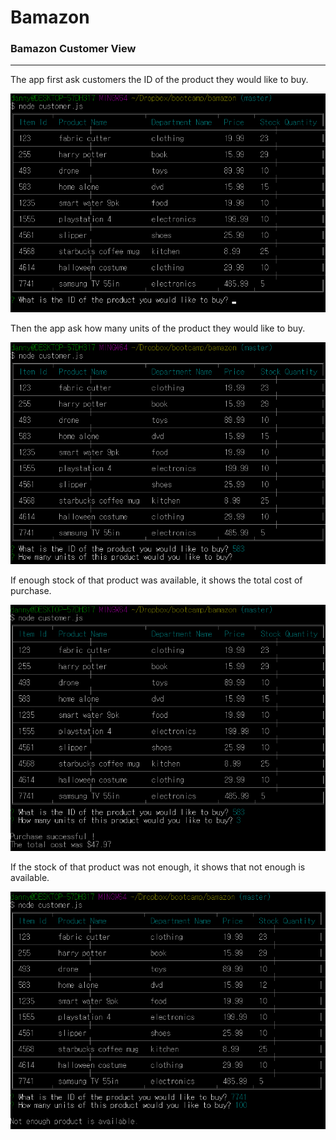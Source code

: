 # Bamazon

### Bamazon Customer View
***

The app first ask customers the ID of the product they would like to buy. 

![Customer View - first question](images/customer-view1.png)


Then the app ask how many units of the product they would like to buy.

![Customer View - second question](images/customer-view2.png)

If enough stock of that product was available, it shows the total cost of purchase.

![Customer View - successful purchase](images/customer-view3.png)

If the stock of that product was not enough, it shows that not enough is available.

![Customer View - fail purchase](images/customer-view4.png)